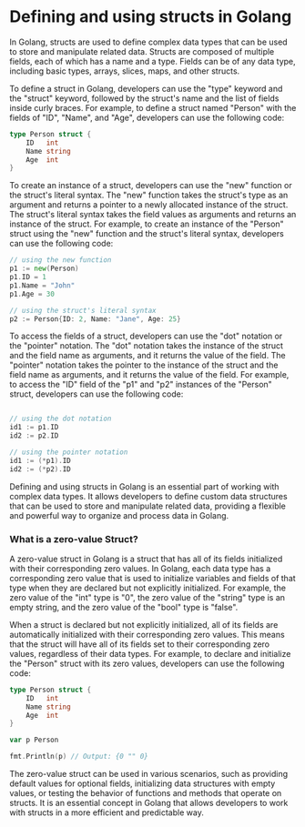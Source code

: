 # Defining and using structs in Golang

In Golang, structs are used to define complex data types that can be used to store and manipulate related data. Structs are composed of multiple fields, each of which has a name and a type. Fields can be of any data type, including basic types, arrays, slices, maps, and other structs.

To define a struct in Golang, developers can use the "type" keyword and the "struct" keyword, followed by the struct's name and the list of fields inside curly braces. For example, to define a struct named "Person" with the fields of "ID", "Name", and "Age", developers can use the following code:

```go
type Person struct {
    ID   int
    Name string
    Age  int
}
```

To create an instance of a struct, developers can use the "new" function or the struct's literal syntax. The "new" function takes the struct's type as an argument and returns a pointer to a newly allocated instance of the struct. The struct's literal syntax takes the field values as arguments and returns an instance of the struct. For example, to create an instance of the "Person" struct using the "new" function and the struct's literal syntax, developers can use the following code:

```go
// using the new function
p1 := new(Person)
p1.ID = 1
p1.Name = "John"
p1.Age = 30

// using the struct's literal syntax
p2 := Person{ID: 2, Name: "Jane", Age: 25}
```

To access the fields of a struct, developers can use the "dot" notation or the "pointer" notation. The "dot" notation takes the instance of the struct and the field name as arguments, and it returns the value of the field. The "pointer" notation takes the pointer to the instance of the struct and the field name as arguments, and it returns the value of the field. For example, to access the "ID" field of the "p1" and "p2" instances of the "Person" struct, developers can use the following code:

```go

// using the dot notation
id1 := p1.ID
id2 := p2.ID

// using the pointer notation
id1 := (*p1).ID
id2 := (*p2).ID
```

Defining and using structs in Golang is an essential part of working with complex data types. It allows developers to define custom data structures that can be used to store and manipulate related data, providing a flexible and powerful way to organize and process data in Golang.

### What is a zero-value Struct?

A zero-value struct in Golang is a struct that has all of its fields initialized with their corresponding zero values. In Golang, each data type has a corresponding zero value that is used to initialize variables and fields of that type when they are declared but not explicitly initialized. For example, the zero value of the "int" type is "0", the zero value of the "string" type is an empty string, and the zero value of the "bool" type is "false".

When a struct is declared but not explicitly initialized, all of its fields are automatically initialized with their corresponding zero values. This means that the struct will have all of its fields set to their corresponding zero values, regardless of their data types. For example, to declare and initialize the "Person" struct with its zero values, developers can use the following code:

```go
type Person struct {
    ID   int
    Name string
    Age  int
}

var p Person

fmt.Println(p) // Output: {0 "" 0}
```

The zero-value struct can be used in various scenarios, such as providing default values for optional fields, initializing data structures with empty values, or testing the behavior of functions and methods that operate on structs. It is an essential concept in Golang that allows developers to work with structs in a more efficient and predictable way.
